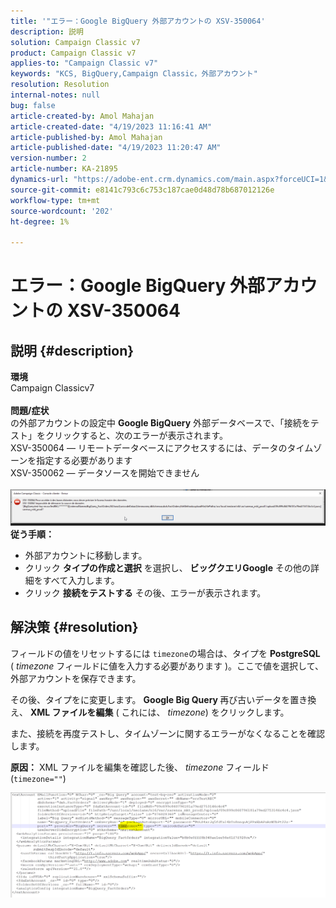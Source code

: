 ```yaml
---
title: '"エラー：Google BigQuery 外部アカウントの XSV-350064'
description: 説明
solution: Campaign Classic v7
product: Campaign Classic v7
applies-to: "Campaign Classic v7"
keywords: "KCS, BigQuery,Campaign Classic，外部アカウント"
resolution: Resolution
internal-notes: null
bug: false
article-created-by: Amol Mahajan
article-created-date: "4/19/2023 11:16:41 AM"
article-published-by: Amol Mahajan
article-published-date: "4/19/2023 11:20:47 AM"
version-number: 2
article-number: KA-21895
dynamics-url: "https://adobe-ent.crm.dynamics.com/main.aspx?forceUCI=1&pagetype=entityrecord&etn=knowledgearticle&id=37f452a2-a3de-ed11-a7c7-6045bd0065b6"
source-git-commit: e8141c793c6c753c187cae0d48d78b687012126e
workflow-type: tm+mt
source-wordcount: '202'
ht-degree: 1%

---
```


# エラー：Google BigQuery 外部アカウントの XSV-350064

## 説明 {#description}

<b>環境</b><br>Campaign Classicv7<br> <br><b>問題/症状</b><br>の外部アカウントの設定中 <b>Google BigQuery</b> 外部データベースで、「接続をテスト」をクリックすると、次のエラーが表示されます。
 <br>XSV-350064 — リモートデータベースにアクセスするには、データのタイムゾーンを指定する必要があります<br>XSV-350062 — データソースを開始できません<br> <br>![](assets/___4cf452a2-a3de-ed11-a7c7-6045bd0065b6___.png)<br>
<b>従う手順：</b>

- 外部アカウントに移動します。
- クリック <b>タイプの作成と選択</b> を選択し、 <b>ビッグクエリGoogle</b> その他の詳細をすべて入力します。
- クリック <b>接続をテストする</b> その後、エラーが表示されます。



## 解決策 {#resolution}


フィールドの値をリセットするには `timezone`の場合は、タイプを <b>PostgreSQL</b> ( *timezone* フィールドに値を入力する必要があります )。ここで値を選択して、外部アカウントを保存できます。

その後、タイプをに変更します。 <b>Google Big Query </b>再び古いデータを置き換え、 <b>XML ファイルを編集</b> ( これには、 *timezone*) をクリックします。

また、接続を再度テストし、タイムゾーンに関するエラーがなくなることを確認します。


<b>原因：</b>
XML ファイルを編集を確認した後、 *timezone* フィールド (`timezone=""`)



![](assets/c4243b67-d0dd-ed11-a7c7-6045bd006c82.png)
